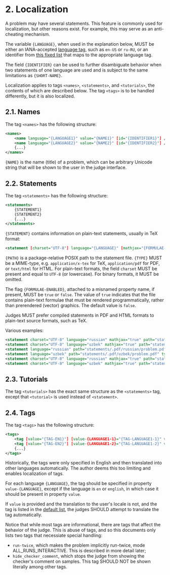 # 2. Localization

A problem may have several statements. This feature is commonly used for localization, but other reasons exist. For example, this may serve as an anti-cheating mechanism.

The variable `{LANGUAGE}`, when used in the explanation below, MUST be either an IANA-accepted [language tag](https://www.w3.org/International/articles/language-tags/), such as `en-US` or `ru-RU`, or an identifier from [this fixed list](languages.txt) that maps to the appropriate language tag.

The field `{IDENTIFIER}` can be used to further disambiguate behavior when two statements of one language are used and is subject to the same limitations as `{SHORT-NAME}`.

Localization applies to tags `<names>`, `<statements>`, and `<tutorials>`, the contents of which are described below. The tag `<tags>` is to be handled differently, but it is also localized.


## 2.1. Names

The tag `<names>` has the following structure:

```xml
<names>
    <name language="{LANGUAGE1}" value="{NAME1}" [id="{IDENTIFIER1}"] />
    <name language="{LANGUAGE2}" value="{NAME2}" [id="{IDENTIFIER2}"] />
    {...}
</names>
```

`{NAME}` is the name (title) of a problem, which can be arbitrary Unicode string that will be shown to the user in the judge interface.


## 2.2. Statements

The tag `<statements>` has the following structure:

```xml
<statements>
    {STATEMENT1}
    {STATEMENT2}
    {...}
</statements>
```

`{STATEMENT}` contains information on plain-text statements, usually in TeX format:

```xml
<statement [charset="UTF-8"] language="{LANGUAGE}" [mathjax="{FORMULAE-ENABLED}"] path="{PATH}" type="{TYPE}" [id="{IDENTIFIER}"] {...} />
```

`{PATH}` is a package-relative POSIX path to the statement file. `{TYPE}` MUST be a MIME-type, e.g. `application/x-tex` for TeX, `application/pdf` for PDF, or `text/html` for HTML. For plain-text formats, the field `charset` MUST be present and equal to `UTF-8` (or lowercase). For binary formats, it MUST be omitted.

The flag `{FORMULAE-ENABLED}`, attached to a misnamed property name, if present, MUST be `true` or `false`. The value of `true` indicates that the file contains plain-text formulae that must be rendered programmatically, rather than prerendered (vector) graphics. The default value is `false`.

Judges MUST prefer compiled statements in PDF and HTML formats to plain-text source formats, such as TeX.

Various examples:

```xml
<statement charset="UTF-8" language="russian" mathjax="true" path="statements/russian/problem.tex" type="application/x-tex" />
<statement charset="UTF-8" language="uzbek" mathjax="true" path="statements/uzbek/problem.tex" type="application/x-tex" />
<statement language="russian" path="statements/.pdf/russian/problem.pdf" type="application/pdf" />
<statement language="uzbek" path="statements/.pdf/uzbek/problem.pdf" type="application/pdf" />
<statement charset="UTF-8" language="russian" mathjax="true" path="statements/.html/russian/problem.html" type="text/html" />
<statement charset="UTF-8" language="uzbek" mathjax="true" path="statements/.html/uzbek/problem.html" type="text/html" />
```


## 2.3. Tutorials

The tag `<tutorials>` has the exact same structure as the `<statements>` tag, except that `<tutorial>` is used instead of `<statement>`.


## 2.4. Tags

The tag `<tags>` has the following structure:

```xml
<tags>
    <tag [value="{TAG-EN1}"] [value-{LANGUAGE1-1}="{TAG-LANGUAGE1-1}" value-{LANGUAGE2-1}="{TAG-LANGUAGE2-1}" {...}] />
    <tag [value="{TAG-EN2}"] [value-{LANGUAGE1-2}="{TAG-LANGUAGE1-2}" value-{LANGUAGE2-2}="{TAG-LANGUAGE2-2}" {...}] />
    {...}
</tags>
```

Historically, the tags were only specified in English and then translated into other languages automatically. The author deems this too limiting and enables localization of tags.

For each language `{LANGUAGE}`, the tag should be specified in property `value-{LANGUAGE}`, except if the language is `en` or `english`, in which case it should be present in property `value`.

If `value` is provided and the translation to the user's locale is not, and the tag is listed in the [default list](tags.txt), the judges SHOULD attempt to translate the tag automatically.

Notice that while most tags are informational, there are tags that affect the behavior of the judge. This is abuse of tags, and so this documents only lists two tags that necessiate special handling:

- `run-twice`, which makes the problem implicitly run-twice, mode ALL_RUNS_INTERACTIVE. This is described in more detail later;
- `hide_checker_comment`, which stops the judge from showing the checker's comment on samples. This tag SHOULD NOT be shown literally among other tags.
